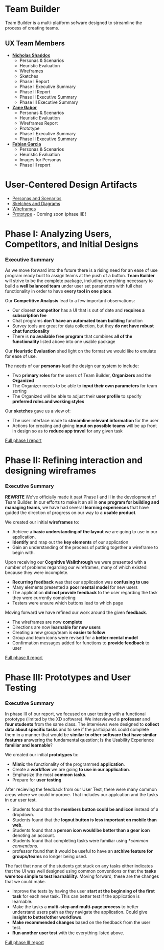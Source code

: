 # Team Builder

Team Builder is a multi-platform sofware designed to streamline the process of creating teams.

## UX Team Members

* **[Nicholas Shaddox](https://usabilityengineering.github.io/ux-portfolio-TheRealKrawll/)**
  * Personas & Scenarios
  * Heuristic Evaluation
  * Wireframes
  * Sketches
  * Phase I Report
  * Phase I Executive Summary
  * Phase II Report
  * Phase II Executive Summary
  * Phase III Executive Summary
* **[Zane Gabor](https://usabilityengineering.github.io/ux-portfolio-Zarg410/)**
  * Personas & Scenarios
  * Heuristic Evaluation
  * Wireframes Report
  * Prototype
  * Phase I Executive Summary
  * Phase II Executive Summary
* **[Fabian Garcia](https://usabilityengineering.github.io/ux-portfolio-fabiang8/)**
  * Personas & Scenarios
  * Heuristic Evaluation
  * Images for Personas
  * Phase III report

# User-Centered Design Artifacts
 
* [Personas and Scenarios](personas/)
* [Sketches and Diagrams](sketches/)
* [Wireframes](wireframes/)
* [Prototype](#) - Coming soon (phase III)!

# Phase I: Analyzing Users, Competitors, and Initial Designs

### Executive Summary

As we move forward into the future there is a rising need for an ease of use program ready built to assign teams at the push of a button. **Team Builder** will strive to be the complete package, including everything necessary to build a **well balanced team** under user set parameters with full chat functionality in order to have **every tool in one place**.

Our **Competitive Analysis** lead to a few important observations:
* Our closest **competitor** has a UI that is out of date and **requires a subscription fee**
* Chat programs **don’t have an automated team building** function
* Survey tools are great for data collection, but they **do not have robust chat functionality**
* There is **no available free program** that combines **all of the functionality** listed above into one usable package

Our **Heuristic Evaluation** shed light on the format we would like to emulate for ease of use.

The needs of our **personas** lead the design our system to include:
* Two **primary roles** for the users of Team Builder, **Organizers** and the **Organized**
* The Organizer needs to be able to **input their own parameters** for team sorting
* The Organized will be able to adjust their **user profile** to specify **preferred roles and working styles**

Our **sketches** gave us a view of:
* The user interface made to **streamline relevant information** for the user
* Actions for creating and giving **input on possible teams** will be up front in design so as to **reduce app travel** for any given task

[Full phase I report](phaseI/)

# Phase II: Refining interaction and designing wireframes

### Executive Summary

**REWRITE**
We’ve officially made it past Phase I and II in the development of Team Builder. In our efforts to make it an all in **one program for building and managing teams**, we have had several **learning experiences** that have guided the direction of progress on our way to a **usable product**.

We created our initial **wireframes** to:
* Achieve a **basic understanding of the layout** we are going to use in our application.
* **Identify** and map out the **key elements** of our application
* Gain an understanding of the process of putting together a wireframe to begin with.

Upon receiving our **Cognitive Walkthrough** we were presented with a number of problems regarding our wireframes, many of which existed because they were incomplete.
* **Recurring feedback** was that our application was **confusing to use** 
* Many elements presented a **poor mental model** for new users
* The application **did not provide feedback** to the user regarding the task they were currently completing
* Testers were unsure which buttons lead to which page

Moving forward we have refined our work around the given **feedback**.
* The wireframes are now **complete**
* Directions are now **learnable for new users**
* Creating a new group/team is **easier to follow**
* Group and team icons were revised for a **better mental model**
* Confirmation messages added for functions to **provide feedback** to user


[Full phase II report](phaseII/)

# Phase III: Prototypes and User Testing

### Executive Summary

In phase III of our report, we focused on user testing with a functional prototype (limited by the XD software). We interviewed a **professor** and **four students** from the same class. The interviews were designed to **collect data about specific tasks** and to see if the participants could complete them in a manner that would be **similar to other software that have similar features** answering the fundamental question; Is the Usability Experience **familiar and learnable**?

We created our initial **prototypes** to:
* **Mimic** the functionality of the programmed **application**.
* Create a **workflow** we are going **to use in our application**.
* Emphasize the most **common tasks**.
* Prepare for **user testing**.

After recieving the feedback from our User Test, there were many common areas where we could imporove. That includes our applcation and the tasks in our user test.
* Students found that the **members button could be and icon** instead of a dropdown.
* Students found that the **logout button is less important on mobile than web**.
* Students found that a **person icon would be better than a gear icon** denoting an account.
* Students found that completing tasks were familiar using **common conventions*.
* professor found that it would be useful to have an **archive feature for groups/teams** no longer being used.

The fact that none of the students got stuck on any tasks either indicates that the UI was well designed using common conventions or that the **tasks were too simple to test learnablilty**. Moving forward, these are the changes that we could make.
* Improve the tests by having the user **start at the beginning of the first task** for each new task. This can better test if the application is learnable.
* Make the tasks a **multi-step and multi-page process** to better understand users path as they navigate the application. Could give **insight to better/other workflows**.
* **Make recommended changes** based on the feedback from the user test.
* **Run another user test** with the everything listed above.


[Full phase III report](phaseIII/)
